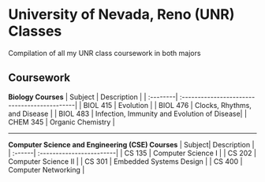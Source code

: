 # University of Nevada, Reno (UNR) Classes

Compilation of all my UNR class coursework in both majors

## Coursework
**Biology Courses**
| Subject  |  Description                                 |
| :--------| :--------------------------------------------|
| BIOL 415 |  Evolution                                   |
| BIOL 476 |  Clocks, Rhythms, and Disease                |
| BIOL 483 |  Infection, Immunity and Evolution of Disease|
| CHEM 345 |  Organic Chemistry                           |

---
**Computer Science and Engineering (CSE) Courses**
| Subject|  Description             |
| :------| :------------------------|
| CS 135 |  Computer Science I      |
| CS 202 |  Computer Science II     |
| CS 301 |  Embedded Systems Design |
| CS 400 |  Computer Networking     |

